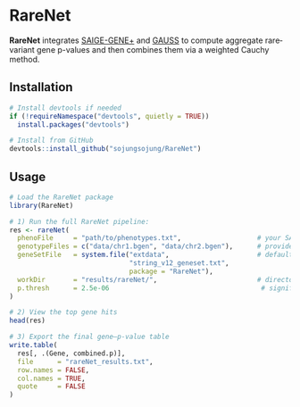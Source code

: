 # RareNet

**RareNet** integrates [SAIGE-GENE+](https://github.com/weizhouUMICH/SAIGE) and [GAUSS](https://github.com/diptavo/GAUSS) to compute aggregate rare‐variant gene p-values and then combines them via a weighted Cauchy method.

## Installation

```r
# Install devtools if needed
if (!requireNamespace("devtools", quietly = TRUE))
  install.packages("devtools")

# Install from GitHub
devtools::install_github("sojungsojung/RareNet")
```

## Usage

```r
# Load the RareNet package
library(RareNet)

# 1) Run the full RareNet pipeline:
res <- rareNet(
  phenoFile     = "path/to/phenotypes.txt",                   # your SAIGE phenotype file
  genotypeFiles = c("data/chr1.bgen", "data/chr2.bgen"),      # provide your genotype files
  geneSetFile   = system.file("extdata",                      # default STRING v12 gene set
                              "string_v12_geneset.txt",
                              package = "RareNet"),
  workDir       = "results/rareNet/",                         # directory for intermediate outputs
  p.thresh      = 2.5e-06                                      # significance threshold
)

# 2) View the top gene hits
head(res)

# 3) Export the final gene–p-value table
write.table(
  res[, .(Gene, combined.p)],
  file      = "rareNet_results.txt",
  row.names = FALSE,
  col.names = TRUE,
  quote     = FALSE
)
```
